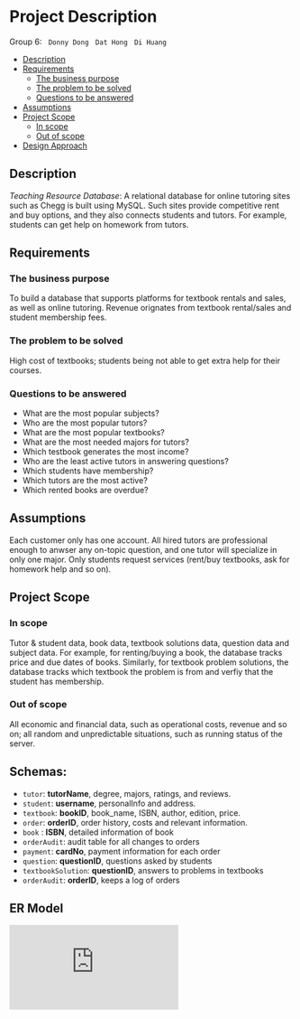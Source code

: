 # Project Description
Group 6: &nbsp; `Donny Dong` &nbsp; `Dat Hong` &nbsp; `Di Huang`

- [Description](#description)
- [Requirements](#requirements)
	- [The business purpose](#the-business-purpose)
	- [The problem to be solved](#the-problem-to-be-solved)
	- [Questions to be answered](#questions-to-be-answered)
- [Assumptions](#assumptions)
- [Project Scope](#project-scope)
	- [In scope](#in-scope)
	- [Out of scope](#out-of-scope)
- [Design Approach](#design-approach)

## Description
_Teaching Resource Database_: A relational database for online tutoring sites such as Chegg is built using MySQL. Such sites provide competitive rent and buy options, and they also connects students and tutors. For example, students can get help on homework from tutors. 

## Requirements
### The business purpose
To build a database that supports platforms for textbook rentals and sales, as well as online tutoring. Revenue orignates from textbook rental/sales and student membership fees.
### The problem to be solved
High cost of textbooks; students being not able to get extra help for their courses.
### Questions to be answered
- What are the most popular subjects?  
- Who are the most popular tutors?  
- What are the most popular textbooks?  
- What are the most needed majors for tutors?
- Which testbook generates the most income?
- Who are the least active tutors in answering questions? 
- Which students have membership? 
- Which tutors are the most active? 
- Which rented books are overdue?

## Assumptions
Each customer only has one account. All hired tutors are professional enough to anwser any on-topic question, and one tutor will specialize in only one major. Only students request services (rent/buy textbooks, ask for homework help and so on).

## Project Scope
### In scope
Tutor & student data, book data, textbook solutions data, question data and subject data. For example, for renting/buying a book, the database tracks price and due dates of books. Similarly, for textbook problem solutions, the database tracks which textbook the problem is from and verfiy that the student has membership. 
### Out of scope
All economic and financial data, such as operational costs, revenue and so on; all random and unpredictable situations, such as running status of the server.

## Schemas:
- `tutor`: __tutorName__, degree, majors, ratings, and reviews.
- `student`: __username__, personalInfo and address.
- `textbook`: __bookID__, book_name, ISBN, author, edition, price.
- `order`: __orderID__, order history, costs and relevant information.
- `book` : __ISBN__, detailed information of book
- `orderAudit`: audit table for all changes to orders
- `payment`: __cardNo__, payment information for each order
- `question`: __questionID__, questions asked by students
- `textbookSolution`: __questionID__, answers to problems in textbooks
- `orderAudit`: __orderID__, keeps a log of orders

## ER Model
![alt text](https://github.com/r2dong/onlineTutorDatabase/Design/ERModel(by_drawio).xml)

